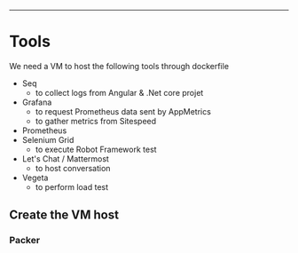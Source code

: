 ---
# Tools

We need a VM to host the following tools through dockerfile

- Seq
  - to collect logs from Angular & .Net core projet
- Grafana
  - to request Prometheus data sent by AppMetrics
  - to gather metrics from Sitespeed
- Prometheus
- Selenium Grid
  - to execute Robot Framework test
- Let's Chat / Mattermost 
  - to host conversation
- Vegeta
  - to perform load test


## Create the VM host

### Packer
